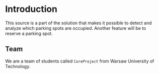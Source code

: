 # Introduction

This source is a part of the solution that makes it possible to detect and analyze which parking spots are occupied. Another feature will be to reserve a parking spot.






## Team
We are a team of students called ```CoreProject``` from Warsaw University of Technology. 
